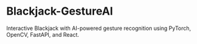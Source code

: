 # Blackjack-GestureAI
Interactive Blackjack with AI-powered gesture recognition using PyTorch, OpenCV, FastAPI, and React.
